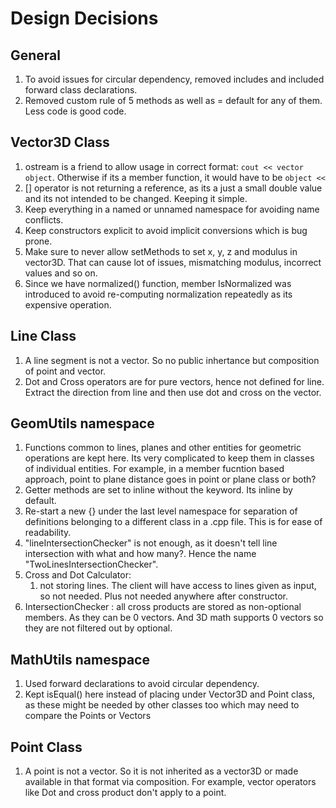 # Design Decisions

## General

1. To avoid issues for circular dependency, removed includes and included forward class declarations.
2. Removed custom rule of 5 methods as well as = default for any of them. Less code is good code.

## Vector3D Class

1. ostream is a friend to allow usage in correct format: `cout << vector object`. Otherwise if its a member function, it would have to be `object <<`
2. [] operator is not returning a reference, as its a just a small double value and its not intended to be changed. Keeping it simple.
3. Keep everything in a named or unnamed namespace for avoiding name conflicts.
4. Keep constructors explicit to avoid implicit conversions which is bug prone.
5. Make sure to never allow setMethods to set x, y, z and modulus in vector3D. That can cause lot of issues, mismatching modulus, incorrect values and so on.
6. Since we have normalized() function, member IsNormalized was introduced to avoid re-computing normalization repeatedly as its expensive operation.

## Line Class

1. A line segment is not a vector. So no public inhertance but composition of point and vector.
2. Dot and Cross operators are for pure vectors, hence not defined for line. Extract the direction from line and then use dot and cross on the vector.

## GeomUtils namespace

1. Functions common to lines, planes and other entities for geometric operations are kept here. Its very complicated to keep them in classes of individual entities. For example, in a member fucntion based approach, point to plane distance goes in point or plane class or both?
2. Getter methods are set to inline without the keyword. Its inline by default.
3. Re-start a new {} under the last level namespace for separation of definitions belonging to a different class in a .cpp file. This is for ease of readability.
4. "lineIntersectionChecker" is not enough, as it doesn't tell line intersection with what and how many?. Hence the name "TwoLinesIntersectionChecker".
5. Cross and Dot Calculator:
    1. not storing lines. The client will have access to lines given as input, so not needed. Plus not needed anywhere after constructor.
6. IntersectionChecker : all cross products are stored as non-optional members. As they can be 0 vectors. And 3D math supports 0 vectors so they are not filtered out by optional.

## MathUtils namespace

1. Used forward declarations to avoid circular dependency.
2. Kept isEqual() here instead of placing under Vector3D and Point class, as these might be needed by other classes too which may need to compare the Points or Vectors

## Point Class

1. A point is not a vector. So it is not inherited as a vector3D or made available in that format via composition. For example, vector operators like Dot and cross product don't apply to a point.
